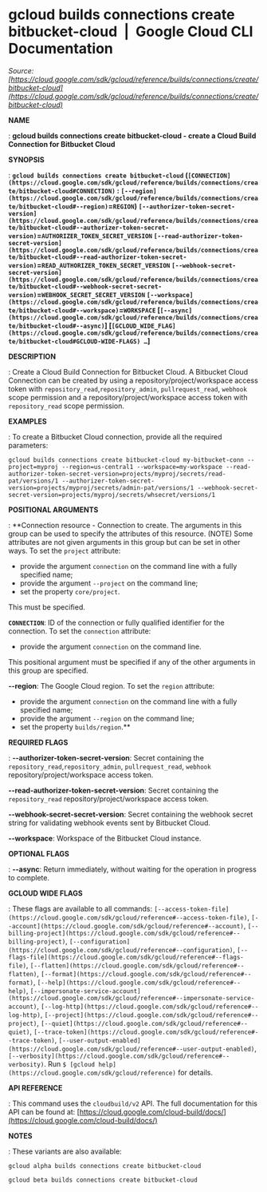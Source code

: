 # gcloud builds connections create bitbucket-cloud  |  Google Cloud CLI Documentation

*Source: [https://cloud.google.com/sdk/gcloud/reference/builds/connections/create/bitbucket-cloud](https://cloud.google.com/sdk/gcloud/reference/builds/connections/create/bitbucket-cloud)*

**NAME**

: **gcloud builds connections create bitbucket-cloud - create a Cloud Build Connection for Bitbucket Cloud**

**SYNOPSIS**

: **`gcloud builds connections create bitbucket-cloud` (`[CONNECTION](https://cloud.google.com/sdk/gcloud/reference/builds/connections/create/bitbucket-cloud#CONNECTION)` : `[--region](https://cloud.google.com/sdk/gcloud/reference/builds/connections/create/bitbucket-cloud#--region)`=`REGION`) `[--authorizer-token-secret-version](https://cloud.google.com/sdk/gcloud/reference/builds/connections/create/bitbucket-cloud#--authorizer-token-secret-version)`=`AUTHORIZER_TOKEN_SECRET_VERSION` `[--read-authorizer-token-secret-version](https://cloud.google.com/sdk/gcloud/reference/builds/connections/create/bitbucket-cloud#--read-authorizer-token-secret-version)`=`READ_AUTHORIZER_TOKEN_SECRET_VERSION` `[--webhook-secret-secret-version](https://cloud.google.com/sdk/gcloud/reference/builds/connections/create/bitbucket-cloud#--webhook-secret-secret-version)`=`WEBHOOK_SECRET_SECRET_VERSION` `[--workspace](https://cloud.google.com/sdk/gcloud/reference/builds/connections/create/bitbucket-cloud#--workspace)`=`WORKSPACE` [`[--async](https://cloud.google.com/sdk/gcloud/reference/builds/connections/create/bitbucket-cloud#--async)`] [`[GCLOUD_WIDE_FLAG](https://cloud.google.com/sdk/gcloud/reference/builds/connections/create/bitbucket-cloud#GCLOUD-WIDE-FLAGS) …`]**

**DESCRIPTION**

: Create a Cloud Build Connection for Bitbucket Cloud.
A Bitbucket Cloud Connection can be created by using a
repository/project/workspace access token with
`repository_read`,`repository_admin`,
`pullrequest_read`, `webhook` scope permission and a
repository/project/workspace access token with `repository_read`
scope permission.

**EXAMPLES**

: To create a Bitbucket Cloud connection, provide all the required parameters:

```
gcloud builds connections create bitbucket-cloud my-bitbucket-conn --project=myproj --region=us-central1 --workspace=my-workspace --read-authorizer-token-secret-version=projects/myproj/secrets/read-pat/versions/1 --authorizer-token-secret-version=projects/myproj/secrets/admin-pat/versions/1 --webhook-secret-secret-version=projects/myproj/secrets/whsecret/versions/1
```

**POSITIONAL ARGUMENTS**

: **Connection resource - Connection to create. The arguments in this group can be
used to specify the attributes of this resource. (NOTE) Some attributes are not
given arguments in this group but can be set in other ways.
To set the `project` attribute:

- provide the argument `connection` on the command line with a fully
specified name;
- provide the argument `--project` on the command line;
- set the property `core/project`.

This must be specified.

**`CONNECTION`**:
ID of the connection or fully qualified identifier for the connection.
To set the `connection` attribute:

- provide the argument `connection` on the command line.

This positional argument must be specified if any of the other arguments in this
group are specified.

**--region**:
The Google Cloud region.
To set the `region` attribute:

- provide the argument `connection` on the command line with a fully
specified name;
- provide the argument `--region` on the command line;
- set the property `builds/region`.**

**REQUIRED FLAGS**

: **--authorizer-token-secret-version**:
Secret containing the
`repository_read`,`repository_admin`,
`pullrequest_read`, `webhook` repository/project/workspace
access token.

**--read-authorizer-token-secret-version**:
Secret containing the `repository_read` repository/project/workspace
access token.

**--webhook-secret-secret-version**:
Secret containing the webhook secret string for validating webhook events sent
by Bitbucket Cloud.

**--workspace**:
Workspace of the Bitbucket Cloud instance.

**OPTIONAL FLAGS**

: **--async**:
Return immediately, without waiting for the operation in progress to complete.

**GCLOUD WIDE FLAGS**

: These flags are available to all commands: `[--access-token-file](https://cloud.google.com/sdk/gcloud/reference#--access-token-file)`,
`[--account](https://cloud.google.com/sdk/gcloud/reference#--account)`, `[--billing-project](https://cloud.google.com/sdk/gcloud/reference#--billing-project)`,
`[--configuration](https://cloud.google.com/sdk/gcloud/reference#--configuration)`,
`[--flags-file](https://cloud.google.com/sdk/gcloud/reference#--flags-file)`,
`[--flatten](https://cloud.google.com/sdk/gcloud/reference#--flatten)`, `[--format](https://cloud.google.com/sdk/gcloud/reference#--format)`, `[--help](https://cloud.google.com/sdk/gcloud/reference#--help)`, `[--impersonate-service-account](https://cloud.google.com/sdk/gcloud/reference#--impersonate-service-account)`,
`[--log-http](https://cloud.google.com/sdk/gcloud/reference#--log-http)`,
`[--project](https://cloud.google.com/sdk/gcloud/reference#--project)`, `[--quiet](https://cloud.google.com/sdk/gcloud/reference#--quiet)`, `[--trace-token](https://cloud.google.com/sdk/gcloud/reference#--trace-token)`, `[--user-output-enabled](https://cloud.google.com/sdk/gcloud/reference#--user-output-enabled)`,
`[--verbosity](https://cloud.google.com/sdk/gcloud/reference#--verbosity)`.
Run `$ [gcloud help](https://cloud.google.com/sdk/gcloud/reference)` for details.

**API REFERENCE**

: This command uses the `cloudbuild/v2` API. The full documentation for
this API can be found at: [https://cloud.google.com/cloud-build/docs/](https://cloud.google.com/cloud-build/docs/)

**NOTES**

: These variants are also available:

```
gcloud alpha builds connections create bitbucket-cloud
```

```
gcloud beta builds connections create bitbucket-cloud
```
